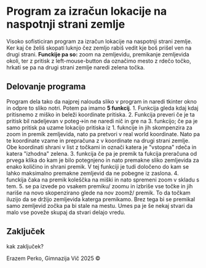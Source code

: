 # Program za izračun lokacije na naspotnji strani zemlje
Visoko sofisticiran program za izračun lokacije na naspotnji strani zemlje. Ker kaj če želiš skopati luknjo čez zemljo rabiš vedit kje boš prišel ven na drugi strani. **Funckije pa so:** zoom na zemljevidu, premikanje zemljevida okoli, ter z pritisk z left-mouse-button da označimo mesto z rdečo točko, hrkati se pa na drugi strani zemlje naredi zelena točka.
## Delovanje programa
Program dela tako da najprej nalouda sliko v program in naredi tkinter okno in odpre to sliko notri. Potem pa imamo **5 funkcij**. 1. Funkcija gleda kdaj kdaj pritisnemo z miško in beleži koordinate pritiska. 2. Funkcija preveri če je ta pritisk bil nadeljevan v poteg->in ne naredi nič in gre na 3. funkcijo; če pa je samo pritisk pa uzame lokacijo pritiska iz 1. fukncije in jih skompenzira za zoom in premik zemljevida, nato pa pretvori v real world koordinate. Nato pa te koordinate vzame in prepračuna z v koordinate na drugi strani zemlje. Obe koordinati shrani v list z točkami in označi katera je "vstopna" rdeča in katera "izhodna" zelena. 3. funkcija če pa je premik ta fukcija preračuna od prvega klika do kam je bilo potegnjeno in nato premakne sliko zemljevida za enako količino in shrani premik. V tej funkciji je tudi določeno do kam se lahko maksimalno premakne zemljevid da ne pobegne iz zaslona. 4. funckija čaka na premik koleščka na miški in nato spremeni zoom v skladu s tem. 5. se pa izvede po vsakem premiku/ zoomu in izbriše vse točke in jih nariše na novo skopenzirano glede na nov zoomž/ premik. To da točkam iluzijo da se držijo zemljevida katerga premikamo. Brez tega bi se premikal samo zemljevid zočka pa bi stale na mestu. 
Umes pa je še nekaj stvari da malo vse poveže skupaj da stvari delajo vredu.
## Zaključek
kak zaključek?

Erazem Perko, Gimnazija Vič 2025 ©
